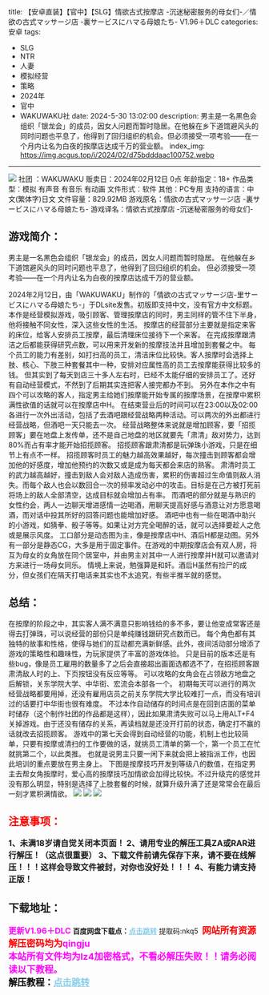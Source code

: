 title: 【安卓直装】【官中】【SLG】情欲古式按摩店 -沉迷秘密服务的母女们-／情欲の古式マッサージ店 -裏サービスにハマる母娘たち- V1.96＋DLC
categories: 安卓
tags:
- SLG
- NTR
- 人妻
- 模拟经营
- 策略
- 2024年
- 官中
- WAKUWAKU社
date: 2024-5-30 13:02:00
description: 男主是一名黑色会组织「银龙会」的成员，因女人问题而暂时隐居。在他躲在乡下道馆避风头的同时问题也平息了，他得到了回归组织的机会。但必须接受一项考验——在一个月内让名为白夜的按摩店达成千万的营业额。
index_img: https://img.acgus.top/i/2024/02/d75bdddaac100752.webp
---
![](https://img.acgus.top/i/2024/02/d75bdddaac100752.webp)
社团 ：WAKUWAKU
贩卖日：2024年02月12日 0点
年龄指定：18+
作品类型：模拟 有声音 有音乐 有动画
文件形式：软件
其他：PC专用
支持的语言：中文(繁体字)日文
文件容量：829.92MB
游戏原名：情欲の古式マッサージ店 -裏サービスにハマる母娘たち-
游戏译名：情欲古式按摩店 -沉迷秘密服务的母女们-

## 游戏简介：
男主是一名黑色会组织「银龙会」的成员，因女人问题而暂时隐居。
在他躲在乡下道馆避风头的同时问题也平息了，他得到了回归组织的机会。
但必须接受一项考验——在一个月内让名为白夜的按摩店达成千万的营业额。

2024年2月12日，由「WAKUWAKU」制作的「情欲の古式マッサージ店-里サービスにハマる母娘たち-」于DLsite发售。初版即支持中文，没有官方中文标题。
本作是经营模拟游戏，吸引顾客、管理按摩店的同时，男主同样的管不住下半身，他将接触不同女性，深入这些女性的生活。
按摩店的经营部分主要就是指定来客的床位，给客人安排员工按摩，最后清理床位接待下一个来客。
在完成按摩跟清洁之后都能获得研究点数，可以用来开发新的按摩技法并且增加到套餐之中。
每个员工的能力有差别，如打扫高的员工，清洁床位比较快。客人按摩时会选择上肢、核心、下肢三种套餐其中一种，安排对应属性高的员工去按摩能获得比较多的钱。
但其实到了每天到店三十多人左右时，已经不太能仔细的安排员工了。还好有自动经营模式，不然到了后期其实连把客人接完都办不到。
另外在本作之中有四个可以攻略的客人，指定男主给她们按摩能开始专属的按摩场景，在按摩中累积满性欲值的话就可以在按摩店中H。
在结束营业后的时间可以在23:00以及02:00各进行一次外出活动，包括了去酒吧跟经营战略两种活动。可以两次的外出都进行经营战略，但酒吧一天只能去一次。
经营战略整体来说就是增加顾客，要「招揽顾客」要在地盘上发传单，还不是自己地盘的地区就要先「肃清」敌对势力，达到80%而占有率才能开始招揽顾客。
招揽顾客跟肃清都是玩弹珠小游戏，只是在细节上有点不一样。
招揽顾客时员工的魅力越高效果越好，每次撞击到顾客都会增加他的好感度，增加他预约的次数又或是成为每天都会来店的熟客。
肃清时员工的武力越高越好，撞击到敌人会对敌人造成伤害，累积的伤害超过生命值则敌人消失。而每个敌人也会以数回合一次的频率发动必中的攻击。目标是在己方被打死前将场上的敌人全部清空，达成目标就会增加占有率。
而酒吧的部分就是与熟识的女性约会，两人一边聊天增进感情一边喝酒，用聊天提高好感与酒意让对方愿意喝酒，而对话中投其所好的回答问题也能增加好感。
酒吧中也有一些在喝酒中助兴的小游戏，如猜拳、骰子等等。如果让对方完全喝醉的话，就可以选择要趁人之危或是展示风度。
工口部分是动态图为主，像是按摩店中H、酒后H都是动图。另外有一部分是静态CG，大多是用于固定事件。在游戏的中期按摩店会有双人房，将互为母女的女角放在同个居室中，并由男主对其中一人进行按摩并H就可以邀请对方来进行一场母女同乐。
情境上来说，勉强算是和奸。酒后H虽然有捡尸的成分，但女孩们在隔天打电话来其实也不太追究，有些半推半就的感觉。

## 总结：
在按摩的阶段之中，其实客人满不满意只影响钱给的多不多，要让他变成常客还是得去打弹珠，可以说经营的部份只是单纯赚钱跟研究点数而已。
每个角色都有其独特的故事和性格，使得与她们的互动都充满新鲜感。此外，夜间活动部分增添了游戏的策略性和趣味性，为玩家提供了丰富的游戏体验。
只是目前的版本还是有些bug，像是员工雇用的数量多了之后会直接超出画面选都选不了，在招揽顾客跟肃清敌人时的上、下页按钮没有反应等等。
可以攻略的女角会在占领敌方地盘之后解锁，关东学院大学、中华街、宏流会本部各一个。
初期每天可以进行的两次经营战略都要用掉，还没有雇用店员之前关东学院大学比较难打一点，而没有培训过的话要打中华街也很有难度。
不过本作自动储存的时间点是在回到店面的菜单时储存（这个制作社团的作品都是这样），因此如果肃清失败可以马上用ALT+F4关掉游戏。由于还没有储存的关系，再读档就是还没开打前的状态，确定打不赢的话就改去招揽顾客。
游戏中的第七天会得到自动经营的功能，机制上也比较简单，只要有按摩或清扫的工作要做的话，就挑员工清单的第一个，第一个员工在忙就挑第二个，以此类推。
也就是说男主只要一闲下来就会把上被指派工作，也因此培训的重点要放在男主身上。
下图是按摩技巧开发到等级八的数值，在指定男主去帮女角按摩时，爱心高的按摩技巧加情欲会加得比较快。不过升级完的感觉并没有那么明显，特别是选择了上肢套餐的时候，就算升级升满了还是常常会在最后一刻才累积满情欲。
![](https://img.acgus.top/i/2024/02/fda7e790ff100803.webp)
![](https://img.acgus.top/i/2024/02/6dc8dc94f1100756.webp)
![](https://img.acgus.top/i/2024/02/15d9f077d7100759.webp)





## <font color=#FF0000 >注意事项：</font>
<font size=3><b>1、未满18岁请自觉关闭本页面！
2、请用专业的解压工具ZA或RAR进行解压！（这点很重要）
3、下载文件前请先保存下来，请不要在线解压！！！这样会导致文件被封，对你也没好处！！！
4、有能力请支持正版！</b></font>

## 下载地址：
<font color=#FF00FF size=3>**更新V1.96＋DLC**</font>
<b>百度网盘下载点：</b><a href="https://pan.baidu.com/s/1Ne600YCyM5ceolsa9A9JvA?pwd=nkq5" style="color: #87CEEB;"><b>点击跳转</b></a> 提取码:nkq5
<a style="padding: 0" href="https://post.qingju.org/AD/"><img style="max-width:100%" src="https://img.acgus.top/i/2024/07/478f689b8021d8d499ab43d21acf137a.gif" alt=""></a>
<b><font color=#FF0000 size=4>网站所有资源解压密码均为</b></font><b><font color=#FF00FF size=4>qingju</font><font color=#FF0000 ></font></b><br><b><font color=#FF00FF size=4>本站所有文件均为lz4加密格式，不看必解压失败！！请务必阅读以下教程。</b></font><br><b><font color=#000 size=4>解压教程：</b><a href="https://post.qingju.org/tutorial/000/" style="color: #87CEEB;"><b>点击跳转</b></a>